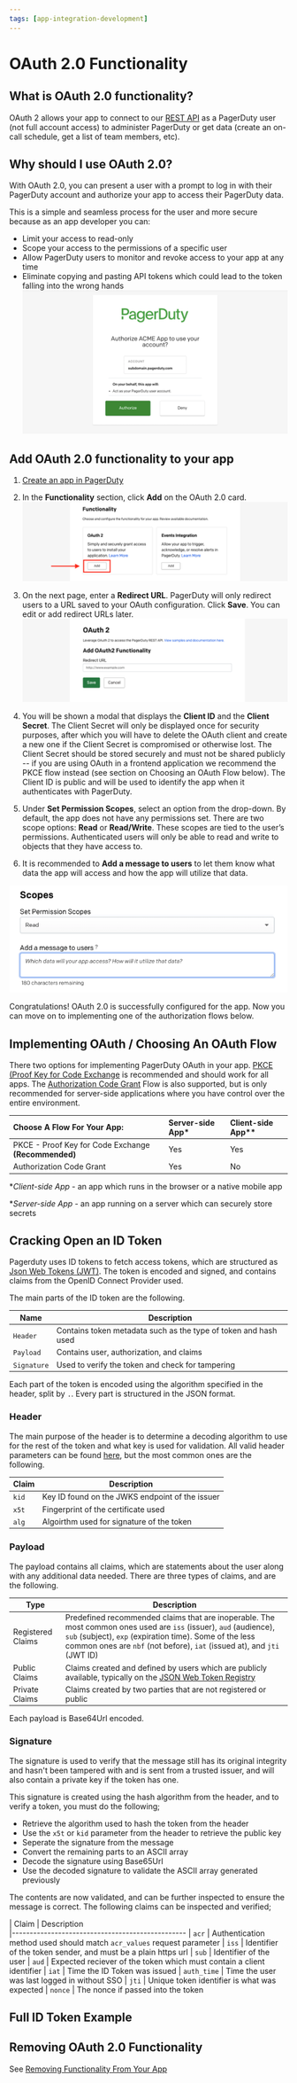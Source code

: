 ```yaml
---
tags: [app-integration-development]
---
```


# OAuth 2.0 Functionality

## What is OAuth 2.0 functionality?
OAuth 2 allows your app to connect to our [REST API](/api-reference/) as a PagerDuty user (not full account access) to administer PagerDuty or get data (create an on-call schedule, get a list of team members, etc).

## Why should I use OAuth 2.0?
With OAuth 2.0, you can present a user with a prompt to log in with their PagerDuty account and authorize your app to access their PagerDuty data.

This is a simple and seamless process for the user and more secure because as an app developer you can:
* Limit your access to read-only
* Scope your access to the permissions of a specific user
* Allow PagerDuty users to monitor and revoke access to your app at any time
* Eliminate copying and pasting API tokens which could lead to the token falling into the wrong hands
![Authorize an OAuth application](../../assets/images/oauth-authorize.png)

## Add OAuth 2.0 functionality to your app
1. [Create an app in PagerDuty](../../docs/app-integration-development/03-Register-an-App.md)

2. In the **Functionality** section, click **Add** on the OAuth 2.0 card.
![Add OAuth Functionality](../../assets/images/add-oauth-functionality.png)

3. On the next page, enter a **Redirect URL**. PagerDuty will only redirect users to a URL saved to your OAuth configuration. Click **Save**. You can edit or add redirect URLs later.
![Specify a redirect URL](../../assets/images/specify-redirect-url.png)

4. You will be shown a modal that displays the **Client ID** and the **Client Secret**. The Client Secret will only be displayed once for security purposes, after which you will have to delete the OAuth client and create a new one if the Client Secret is compromised or otherwise lost. The Client Secret should be stored securely and must not be shared publicly -- if you are using OAuth in a frontend application we recommend the PKCE flow instead (see section on Choosing an OAuth Flow below). The Client ID is public and will be used to identify the app when it authenticates with PagerDuty.

5. Under **Set Permission Scopes**, select an option from the drop-down. By default, the app does not have any permissions set. There are two scope options: **Read** or **Read/Write**. These scopes are tied to the user’s permissions. Authenticated users will only be able to read and write to objects that they have access to.

6. It is recommended to **Add a message to users** to let them know what data the app will access and how the app will utilize that data.

![Select OAuth Scopes](../../assets/images/select-oauth-scopes.png)

Congratulations! OAuth 2.0 is successfully configured for the app. Now you can move on to implementing one of the authorization flows below.

## Implementing OAuth / Choosing An OAuth Flow

There two options for implementing PagerDuty OAuth in your app. [PKCE (Proof Key for Code Exchange](../../docs/app-integration-development/10-OAuth-2-PKCE.md) is recommended and should work for all apps. The [Authorization Code Grant](../../docs/app-integration-development/09-OAuth-2-Auth-Code-Grant.md) Flow is also supported, but is only recommended for server-side applications where you have control over the entire environment.


| Choose A Flow For Your App:   |      Server-side App*      |  Client-side App** |
|:---------------------------------------------------------------------------------------|:-----|:----|
| PKCE - Proof Key for Code Exchange **(Recommended)** |  Yes | Yes |
| Authorization Code Grant |  Yes | No  |


**Client-side App* - an app which runs in the browser or a native mobile app

**Server-side App* - an app running on a server which can securely store secrets

## Cracking Open an ID Token

Pagerduty uses ID tokens to fetch access tokens, which are structured as [Json Web Tokens (JWT)](https://datatracker.ietf.org/doc/html/rfc7519). The token is encoded and signed, and contains claims from the OpenID Connect Provider used. 

The main parts of the ID token are the following.

  Name            | Description
----------------- | -----------
`Header`          | Contains token metadata such as the type of token and hash used
`Payload`         | Contains user, authorization, and claims
`Signature`       | Used to verify the token and check for tampering

Each part of the token is encoded using the algorithm specified in the header, split by `.`. Every part is structured in the JSON format.

### Header
The main purpose of the header is to determine a decoding algorithm to use for the rest of the token and what key is used for validation. All valid header parameters can be found [here](https://datatracker.ietf.org/doc/html/rfc7515#section-4.1), but the most common ones are the following.

  Claim           | Description
----------------- | -----------
`kid`             | Key ID found on the JWKS endpoint of the issuer
`x5t`             | Fingerprint of the certificate used
`alg`             | Algoirthm used for signature of the token

### Payload
The payload contains all claims, which are statements about the user along with any additional data needed. There are three types of claims, and are the following.

  Type            | Description
----------------- | -----------
Registered Claims | Predefined recommended claims that are inoperable. The most common ones used are `iss` (issuer), `aud` (audience), `sub` (subject), `exp` (expiration time). Some of the less common ones are `nbf` (not before), `iat` (issued at), and `jti` (JWT ID)
Public Claims     | Claims created and defined by users which are publicly available, typically on the [JSON Web Token Registry](https://www.iana.org/assignments/jwt/jwt.xhtml)
Private Claims    | Claims created by two parties that are not registered or public

Each payload is Base64Url encoded.

### Signature
The signature is used to verify that the message still has its original integrity and hasn't been tampered with and is sent from a trusted issuer, and will also contain a private key if the token has one.

This signature is created using the hash algorithm from the header, and to verify a token, you must do the following;

* Retrieve the algorithm used to hash the token from the header
* Use the `x5t` or `kid` parameter from the header to retrieve the public key
* Seperate the signature from the message
* Convert the remaining parts to an ASCII array
* Decode the signature using Base65Url
* Use the decoded signature to validate the ASCII array generated previously

The contents are now validated, and can be further inspected to ensure the message is correct. The following claims can be inspected and verified;

| Claim       |      Description   
|-------------------------------------------------
| `acr`       |  Authentication method used should match `acr_values` request parameter
| `iss`       |  Identifier of the token sender, and must be a plain https url
| `sub`       |  Identifier of the user
| `aud`       |  Expected reciever of the token which must contain a client identifier
| `iat`       |  Time the ID Token was issued
| `auth_time` |  Time the user was last logged in without SSO
| `jti`       |  Unique token identifier is what was expected 
| `nonce`     |  The nonce if passed into the token

## Full ID Token Example



## Removing OAuth 2.0 Functionality
See [Removing Functionality From Your App](../../docs/app-integration-development/04-App-Functionality.md#removing-functionality-from-your-app)

